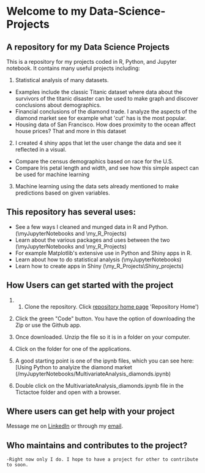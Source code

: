 # Welcome to my Data-Science-Projects
## A repository for my Data Science Projects
This is a repository for my projects coded in R, Python, and Jupyter notebook. It contains many useful projects including:
1. Statistical analysis of many datasets.
- Examples include the classic Titanic dataset where data about the survivors of the titanic disaster can be used to make graph and discover conclusions about demographics.
- Financial conclusions of the diamond trade. I analyze the aspects of the diamond market see for example what 'cut' has is the most popular.
- Housing data of San Francisco. How does proximity to the ocean affect house prices? That and more in this dataset

2.  I created 4 shiny apps that let the user change the data and see it reflected in a visual.
- Compare the census demographics based on race for the U.S.
- Compare Iris petal length and width, and see how this simple aspect can be used for machine learning

3.  Machine learning using the data sets already mentioned to make predictions based on given variables.

## This repository has several uses:
- See a few ways I cleaned and munged data in R and Python. (\myJupyterNotebooks and \my_R_Projects)
- Learn about the various packages and uses between the two (\myJupyterNotebooks and \my_R_Projects)
- For example Matplotlib's extensive use in Python and Shiny apps in R.
- Learn about how to do statistical analysis (\myJupyterNotebooks)
- Learn how to create apps in Shiny (\my_R_Projects\Shiny_projects)

## How Users can get started with the project
1. 1. Clone the repository. Click [repository home page](https://github.com/aerapp09/Data-Science-Projects) 'Repository Home')
2. Click the green "Code" button. You have the option of downloading the Zip or use the Github app. 

3. Once downloaded. Unzip the file so it is in a folder on your computer.
   
4. Click on the folder for one of the applications.
   
5. A good starting point is one of the ipynb files, which you can see here:[Using Python to analyize the diamond market (/myJupyterNotebooks/MultivariateAnalysis_diamonds.ipynb)

6. Double click on the MultivariateAnalysis_diamonds.ipynb file in the Tictactoe folder and open with a browser.



## Where users can get help with your project
Message me on [LinkedIn](https://www.linkedin.com/in/austin-develops/) or through my [email](aerapp09@gmail.com).

## Who maintains and contributes to the project?
    -Right now only I do. I hope to have a project for other to contribute to soon. 
